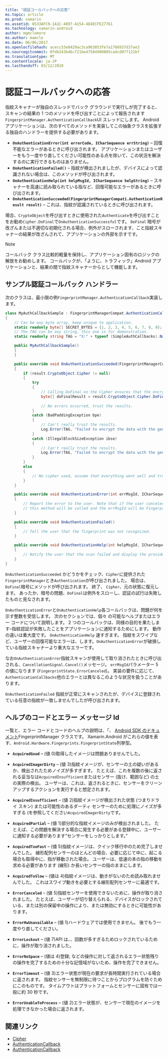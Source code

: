```yaml
---
title: "認証コールバックへの応答"
ms.topic: article
ms.prod: xamarin
ms.assetid: 6533AFC9-1A1C-4897-A154-4D4ECFE27761
ms.technology: xamarin-android
author: mgmclemore
ms.author: mamcle
ms.date: 06/06/2017
ms.openlocfilehash: acecc53e8429ac3ca963053fe7a1786937d37ae3
ms.sourcegitcommit: 0fdb243b46cf21be47584900805cadcd077121bf
ms.translationtype: MT
ms.contentlocale: ja-JP
ms.lasthandoff: 03/12/2018
---
```

# <a name="responding-to-authentication-callbacks"></a>認証コールバックへの応答

指紋スキャナーが独自のスレッドでバック グラウンドで実行しが完了すると、スキャンの結果の 1 つのメソッドを呼び出すことによって報告されます`FingerprintManager.AuthenticationCallback`UI スレッドにします。 Android アプリケーションは、次のすべてのメソッドを実装してこの抽象クラスを拡張する独自のハンドラーを提供する必要があります。

* **`OnAuthenticationError(int errorCode, ICharSequence errString)`** &ndash; 回復不能なエラーがあるときに呼び出されます。 アプリケーションまたはユーザーをもう一度やり直してください可能性のある点を除いて、この状況を解決するのに実行できるものはありません。
* **`OnAuthenticationFailed()`** &ndash; 指紋が検出されましたが、デバイスによって認識されない場合は、このメソッドが呼び出されます。
* **`OnAuthenticationHelp(int helpMsgId, ICharSequence helpString)`** &ndash; スキャナーを高速に読み取られている指など、回復可能なエラーがあるときに呼び出されます。
* **`OnAuthenticationSucceeded(FingerprintManagerCompati.AuthenticationResult result)`** &ndash; これは、指紋が認識されているときに呼び出されます。

場合、`CryptoObject`を呼び出すときに使用された`Authenticate`を呼び出すことをお勧め`Cipher.DoFinal`で`OnAuthenticationSuccessful`です。
`DoFinal` 暗号が改ざんまたは不適切な初期化される場合、例外がスローされます、こと指紋スキャナーの結果が改ざんされて、アプリケーションの外部を示すです。


> [!NOTE]
> コールバック クラス比較的軽量を保持し、アプリケーション固有のロジックの解放をお勧めします。 コールバックが、「ように、トラフィック」Android アプリケーションと、結果の間で指紋スキャナーからとして機能します。

## <a name="a-sample-authentication-callback-handler"></a>サンプル認証コールバック ハンドラー

次のクラスは、最小限の例`FingerprintManager.AuthenticationCallback`実装します。 

```csharp
class MyAuthCallbackSample : FingerprintManagerCompat.AuthenticationCallback
{
    // Can be any byte array, keep unique to application.
    static readonly byte[] SECRET_BYTES = {1, 2, 3, 4, 5, 6, 7, 8, 9};
    // The TAG can be any string, this one is for demonstration.
    static readonly string TAG = "X:" + typeof (SimpleAuthCallbacks).Name;

    public MyAuthCallbackSample()
    {
    }

    public override void OnAuthenticationSucceeded(FingerprintManagerCompat.AuthenticationResult result)
    {
        if (result.CryptoObject.Cipher != null) 
        {
            try
            {
                // Calling DoFinal on the Cipher ensures that the encryption worked.
                byte[] doFinalResult = result.CryptoObject.Cipher.DoFinal(SECRET_BYTES);
    
                // No errors occurred, trust the results.              
            }
            catch (BadPaddingException bpe)
            {
                // Can't really trust the results.
                Log.Error(TAG, "Failed to encrypt the data with the generated key." + bpe);
            }
            catch (IllegalBlockSizeException ibse)
            {
                // Can't really trust the results.
                Log.Error(TAG, "Failed to encrypt the data with the generated key." + ibse);
            }
        }
        else
        {
            // No cipher used, assume that everything went well and trust the results.
        }
    }

    public override void OnAuthenticationError(int errMsgId, ICharSequence errString)
    {
        // Report the error to the user. Note that if the user canceled the scan,
        // this method will be called and the errMsgId will be FingerprintState.ErrorCanceled.
    }

    public override void OnAuthenticationFailed()
    {
        // Tell the user that the fingerprint was not recognized.
    }

    public override void OnAuthenticationHelp(int helpMsgId, ICharSequence helpString)
    {
        // Notify the user that the scan failed and display the provided hint.
    }
}
```

`OnAuthenticationSucceeded` かどうかをチェック、`Cipher`に提供された`FingerprintManager`とき`Authentication`が呼び出されました。 場合は、`DoFinal`暗号にメソッドが呼び出されます。 終了、 `Cipher`、元の状態に復元します。 あったか、暗号の問題、`DoFinal`は例外をスローし、認証の試行は失敗したものと見なされます。

`OnAuthenticationError`と`OnAuthenticationHelp`各コールバックは、問題が何を示す整数を受信します。 次のセクションでは、個々 の可能なヘルプまたはエラー コードについて説明します。 2 つのコールバックは、同様の目的を果たします&ndash;指紋認証が失敗したことをアプリケーションに通知するためにします。 動作の違いは重大度です。 `OnAuthenticationHelp` 速すぎます。 指紋をスワイプなど、ユーザーの回復可能なエラーは、します。`OnAuthenticationError`が破損している指紋スキャナーより重大なエラーです。

なお`OnAuthenticationError`指紋スキャンが使用して取り消されたときに呼び出される、`CancellationSignal.Cancel()`メッセージ。 `errMsgId`パラメーター 5 の値になります (`FingerprintState.ErrorCanceled`)。 実装の要件に応じて、`AuthenticationCallbacks`他のエラーとは異なるこのような状況を扱うことがあります。 

`OnAuthenticationFailed` 指紋が正常にスキャンされたが、デバイスに登録されている任意の指紋が一致しませんでしたが呼び出されます。 

## <a name="help-codes-and-error-message-ids"></a>ヘルプのコードとエラー メッセージ Id 

一覧と、エラー コードとコードのヘルプの説明は、「、 [Android SDK のドキュメント](http://developer.android.com/reference/android/hardware/fingerprint/FingerprintManager.html#FINGERPRINT_ACQUIRED_GOOD)FingerprintManager クラスです。 Xamarin.Android がこれらの値を表す、`Android.Hardware.Fingerprints.FingerprintState`列挙型。


-   **`AcquiredGood`** &ndash; (値 0)取得したイメージは問題ありませんでした。


-   **`AcquiredImagerDirty`** &ndash; (値 3)指紋イメージが、センサーの土の疑いがあるか、検出されたためノイズが多すぎます。 たとえば、これを複数の後に返される妥当なは`AcquiredInsufficient`またはセンサー (抜け、範囲など) の土の実際の検出。 ユーザーは、これは、返されるときに、センサーをクリーンアップするアクションを実行すると想定されます。


-   **`AcquiredInsufficient`** &ndash; (値 2)指紋イメージが検出された状態 (つまりドライ スキン) または可能性のあるダーティ センサーのために処理にノイズが多すぎる (を参照してください`AcquiredImagerDirty`です。



-   **`AcquiredPartial`** &ndash; (値 1)部分的な指紋イメージのみが検出されました。 たとえば、この問題を解決する場合に発生する必要がある登録中に、ユーザーに通知する必要があります&ldquo;センサーをしっかりとします。&rdquo;



-   **`AcquiredTooFast`** &ndash; (値 5)指紋イメージは、クイック移行中のため完了しませんでした。 線形配列センサーのほとんどの場合、必要に応じて中に、起こる場合も取得中に、指が移動された場合。 ユーザーは、低速の本の指の移動を求める必要があります (線形) か長いセンサーの指のままにします。




-   **`AcquiredToSlow`** &ndash; (値は 4)指紋イメージは、動きがないのため読み取れませんでした。 これはスワイプ動きを必要とする線形配列センサーに最適です。



-   **`ErrorCanceled`** &ndash; (値 5)指紋センサーを使用できないために、操作が取り消されました。 たとえば、ユーザーが切り替えられる、デバイスがロックされている、または別の保留中の操作により、または無効にするときに可能性があります。



-   **`ErrorHwUnavailable`** &ndash; (値 1)ハードウェアでは使用できません。 後でもう一度やり直してください。




-   **`ErrorLockout`** &ndash; (値 7)API は、、回数が多すぎるためロックされているために、操作が取り消されました。




-   **`ErrorNoSpace`** &ndash; (値は 4)登録; などの操作に対して返されるエラー状態残りの操作を完了するための十分な記憶域がないため、操作を完了できません。



-   **`ErrorTimeout`** &ndash; (値 3)エラー状態が現在の要求が長時間実行されている場合に返されます。 指紋センサーを無制限に待つことからプログラムを防ぐためにこのものです。 タイムアウトはプラットフォームとセンサーに固有では一般に約 30 秒です。



-   **`ErrorUnableToProcess`** &ndash; (値 2)エラー状態が、センサーで現在のイメージを処理できなかった場合に返されます。



## <a name="related-links"></a>関連リンク

- [Cipher](https://docs.oracle.com/javase/7/docshttps://developer.xamarin.com/api/javax/crypto/Cipher.html)
- [AuthenticationCallback](http://developer.android.com/reference/android/hardware/fingerprint/FingerprintManager.AuthenticationCallback.html)
- [AuthenticationCallback](http://developer.android.com/reference/android/support/v4/hardware/fingerprint/FingerprintManagerCompat.AuthenticationCallback.html)
